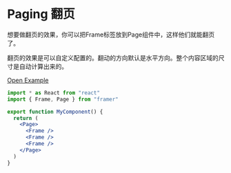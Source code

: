 # Paging 翻页

想要做翻页的效果，你可以把Frame标签放到Page组件中，这样他们就能翻页了。

翻页的效果是可以自定义配置的。翻动的方向默认是水平方向。整个内容区域的尺寸是自动计算出来的。

[Open Example](https://codesandbox.io/s/88j3049zr9)

```jsx
import * as React from "react"
import { Frame, Page } from "framer"

export function MyComponent() {
  return (
    <Page>
      <Frame />
      <Frame />
      <Frame />
    </Page>
  )
}
```

